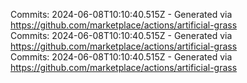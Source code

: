 Commits: 2024-06-08T10:10:40.515Z - Generated via https://github.com/marketplace/actions/artificial-grass
<br>
Commits: 2024-06-08T10:10:40.515Z - Generated via https://github.com/marketplace/actions/artificial-grass
<br>
Commits: 2024-06-08T10:10:40.515Z - Generated via https://github.com/marketplace/actions/artificial-grass
<br>
